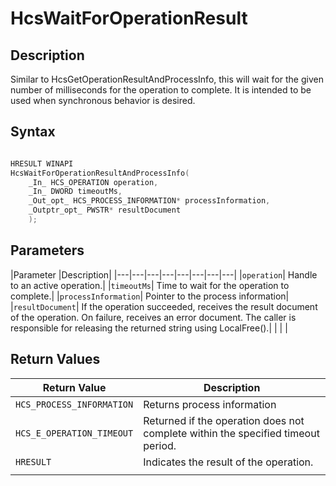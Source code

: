 # HcsWaitForOperationResult

## Description

Similar to HcsGetOperationResultAndProcessInfo, this will wait for the given number of milliseconds for the operation to complete. It is intended to be used when synchronous behavior is desired.

## Syntax

```cpp

HRESULT WINAPI
HcsWaitForOperationResultAndProcessInfo(
    _In_ HCS_OPERATION operation,
    _In_ DWORD timeoutMs,
    _Out_opt_ HCS_PROCESS_INFORMATION* processInformation,
    _Outptr_opt_ PWSTR* resultDocument
    );
```

## Parameters

|Parameter     |Description|
|---|---|---|---|---|---|---|---|
|`operation`| Handle to an active operation.|
|`timeoutMs`| Time to wait for the operation to complete.|
|`processInformation`| Pointer to the process information|
|`resultDocument`| If the operation succeeded, receives the result document of the operation. On failure, receives an error document. The caller is responsible for releasing the returned string using LocalFree().|
|    |    |

## Return Values

|Return Value | Description|
|---|---|
|`HCS_PROCESS_INFORMATION` |Returns process information|
|`HCS_E_OPERATION_TIMEOUT`|Returned if the operation does not complete within the specified timeout period.|
|`HRESULT`|Indicates the result of the operation.|
|     |     |
